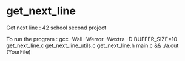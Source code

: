 # get_next_line
Get next line : 42 school second project

To run the program : gcc -Wall -Werror -Wextra -D BUFFER_SIZE=10 get_next_line.c get_next_line_utils.c get_next_line.h main.c && ./a.out (YourFile)
